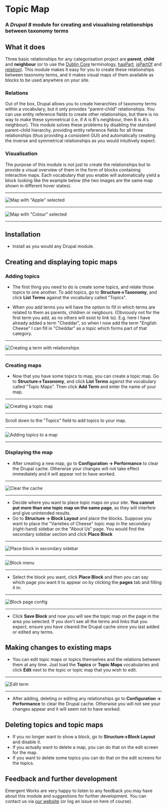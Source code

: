 # Topic Map
### A *Drupal 8* module for creating and visualising relationships between taxonomy terms
## What it does
Three basic relationships for any categorisation project are **parent**, **child** and **neighbour** (or to use the [Dublin Core](https://en.wikipedia.org/wiki/Dublin_Core) terminology, [hasPart](http://dublincore.org/documents/2008/01/14/dcmi-terms/#terms-hasPart), [isPartOf](http://dublincore.org/documents/2008/01/14/dcmi-terms/#terms-isPartOf) and [relation](http://dublincore.org/documents/2008/01/14/dcmi-terms/#terms-relation)).
This module makes it easy for you to create these relationships between taxonomy terms, and it makes visual maps of them available as blocks to be used anywhere on your site.
### Relations
Out of the box, Drupal allows you to create hierarchies of taxonomy terms within a vocabulary, but it only provides "parent-child" relationships. You can use entity reference fields to create other relationships, but there is no way to make these symmetrical (i.e. if A is B's neighbour, then B is A's neighbour). 
This module solves these problems by disabling the standard parent-child hierarchy, providing entity reference fields for all three relationships (thus providing a consistent GUI) and automatically creating the inverse and symmetrical relationships as you would intuitively expect.
### Visualisation
The purpose of this module is not just to create the relationships but to provide a visual overview of them in the form of blocks containing interactive maps. Each vocabulary that you enable will automatically yield a block looking like the example below (the two images are the same map shown in different hover states).
____
![Map with "Apple" selected](https://github.com/hoegrammer/topic_map/blob/master/docs/apple.png)
____
![Map with "Colour" selected](https://github.com/hoegrammer/topic_map/blob/master/docs/colour.png)
____
## Installation
* Install as you would any Drupal module.

## Creating and displaying topic maps

### Adding topics
* The first thing you need to do is create some topics, and relate those topics to one another. To add topics, go to **Structure->Taxonomy**, and click **List Terms** against the vocabulary called "Topics".

* When you add terms you will have the option to fill in which terms are related to them as parents, children or neigbours. (Obviously not for the first term you add, as no others will exist to link to). E.g. here I have already added a term "Cheddar", so when I now add the term "English Cheese" I can fill in "Cheddar" as a topic which forms part of that category.

____


![Creating a term with relationships](https://github.com/hoegrammer/topic_map/blob/master/docs/cheddar.png)

____


### Creating maps

* Now that you have some topics to map, you can create a topic map. Go to **Structure->Taxonomy**, and click **List Terms** against the vocabulary called "Topic Maps". Then click **Add Term** and enter the name of your map. 
____
![Creating a topic map](https://github.com/hoegrammer/topic_map/blob/master/docs/create-map.png)
____


Scroll down to the "Topics" field to add topics to your map. 
____

![Adding topics to a map](https://github.com/hoegrammer/topic_map/blob/master/docs/add-topics-to-map.png)
____


### Displaying the map

* After creating a new map, go to **Configuration -> Performance** to clear the Drupal cache. Otherwise your changes will not take effect immediately and it will appear not to have worked.
____


![Clear the cache](https://github.com/hoegrammer/topic_map/blob/master/docs/cache.png)

____
* Decide where you want to place topic maps on your site. **You cannot put more than one topic map on the same page**, as they will interfere and give unintended results. 
* Go to **Structure -> Block Layout** and place the blocks. Suppose you want to place the "Varieties of Cheese" topic map in the secondary (right-hand) sidebar on the "About Us" page. You would find the secondary sidebar section and click **Place Block**

____


![Place block in secondary sidebar](https://github.com/hoegrammer/topic_map/blob/master/docs/secondary1.png)


____


![Block menu](https://github.com/hoegrammer/topic_map/blob/master/docs/blockmenu1.png)

____


* Select the block you want, click **Place Block** and then you can say which page you want it to appear on by clicking the **pages** tab and filling it in:

____


![Block page config](https://github.com/hoegrammer/topic_map/blob/master/docs/pages.png)

____


* Click **Save Block** and now you will see the topic map on the page in the area you selected. If you don't see all the terms and links that you expect, ensure you have cleared the Drupal cache since you last added or edited any terms.

## Making changes to existing maps

* You can edit topic maps or topics themselves and the relations between them at any time. Just load the **Topics** or **Topic Maps** vocabularies and click **Edit** next to the topic or topic map that you wish to edit. 
____


![Edit term](https://github.com/hoegrammer/topic_map/blob/master/docs/editterm.png)

____

* After adding, deleting or editing any relationships go to **Configuration -> Performance** to clear the Drupal cache. Otherwise you will not see your changes appear and it will seem not to have worked.


## Deleting topics and topic maps
* If you no longer want to show a block, go to **Structure->Block Layout** and disable it. 
* If you actually want to delete a map, you can do that on the edit screen for the map. 
* If you want to delete some topics you can do that on the edit screens for the topics.

## Feedback and further development
Emergent Works are very happy to listen to any feedback you may have about this module and suggestions for further development. You can contact us via [our website](https://www.emergentworks.net/) (or log an issue on here of course).
